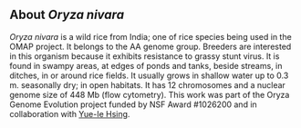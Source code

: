 About *Oryza nivara*
--------------------

*Oryza nivara* is a wild rice from India; one of rice species being used
in the OMAP project. It belongs to the AA genome group. Breeders are
interested in this organism because it exhibits resistance to grassy
stunt virus. It is found in swampy areas, at edges of ponds and tanks,
beside streams, in ditches, in or around rice fields. It usually grows
in shallow water up to 0.3 m. seasonally dry; in open habitats. It has
12 chromosomes and a nuclear genome size of 448 Mb (flow cytometry).
This work was part of the Oryza Genome Evolution project funded by NSF
Award \#1026200 and in collaboration with [Yue-Ie
Hsing](https://ipmb.sinica.edu.tw/en/ipmb_researchers).
